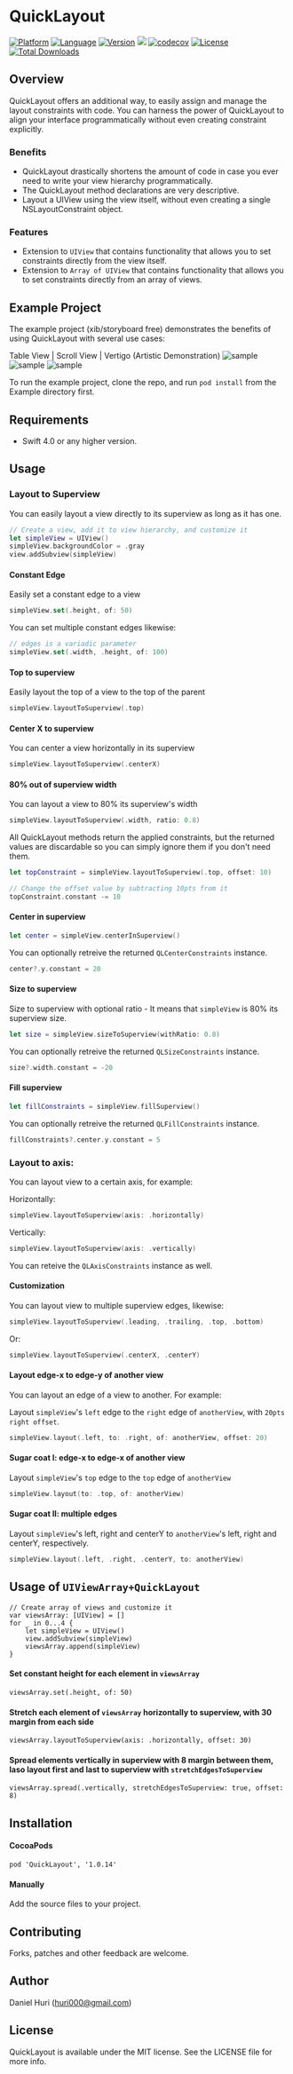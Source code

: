 # QuickLayout
[![Platform](http://img.shields.io/badge/platform-iOS-blue.svg?style=flat
)](https://developer.apple.com/iphone/index.action)
[![Language](http://img.shields.io/badge/language-Swift-brightgreen.svg?style=flat
)](https://developer.apple.com/swift)
[![Version](https://img.shields.io/cocoapods/v/QuickLayout.svg?style=flat-square)](http://cocoapods.org/pods/QuickLayout)
![](https://travis-ci.org/huri000/QuickLayout.svg?branch=master)
[![codecov](https://codecov.io/gh/huri000/QuickLayout/branch/master/graph/badge.svg)](https://codecov.io/gh/huri000/QuickLayout)
[![License](https://img.shields.io/cocoapods/l/QuickLayout.svg?style=flat-square)](http://cocoapods.org/pods/QuickLayout)
[![Total Downloads](https://img.shields.io/cocoapods/dt/QuickLayout.svg?style=social)](https://cocoapods.org/pods/QuickLayout)

## Overview

QuickLayout offers an additional way, to easily assign and manage the layout constraints with code.
You can harness the power of QuickLayout to align your interface programmatically without even creating constraint explicitly.

### Benefits
- QuickLayout  drastically shortens the amount of code in case you ever need to write your view hierarchy programmatically.  
- The QuickLayout method declarations are very descriptive.
- Layout a UIView using the view itself, without even creating a single NSLayoutConstraint object.

### Features
- Extension to `UIView` that contains functionality that allows you to set constraints directly from the view itself.
- Extension to `Array of UIView` that contains functionality that allows you to set constraints directly from an array of views.

## Example Project
The example project (xib/storyboard free) demonstrates the benefits of using QuickLayout with several use cases:

Table View | Scroll View | Vertigo (Artistic Demonstration)
![sample](Example/Screenshots/TableScreen_screenshot.png)
![sample](Example/Screenshots/ScrollScreen_screenshot.png)
![sample](Example/Screenshots/ScrollScreen_screenshot.png)


To run the example project, clone the repo, and run `pod install` from the Example directory first.

## Requirements
- Swift 4.0 or any higher version.

## Usage

### Layout to Superview

You can easily layout a view directly to its superview as long as it has one.

```Swift
// Create a view, add it to view hierarchy, and customize it
let simpleView = UIView()
simpleView.backgroundColor = .gray
view.addSubview(simpleView)
```

#### Constant Edge

Easily set a constant edge to a view

```Swift
simpleView.set(.height, of: 50)
```

You can set multiple constant edges likewise:

```Swift
// edges is a variadic parameter 
simpleView.set(.width, .height, of: 100)
```

#### Top to superview

Easily layout the top of a view to the top of the parent

```Swift
simpleView.layoutToSuperview(.top)
```

#### Center X to superview

You can center a view horizontally in its superview

```Swift    
simpleView.layoutToSuperview(.centerX)
```

#### 80% out of superview width

You can layout a view to 80% its superview's width

```Swift    
simpleView.layoutToSuperview(.width, ratio: 0.8)
```

All QuickLayout methods return the applied constraints, but the returned values are discardable so you can simply ignore them if you don't need them.

```Swift    
let topConstraint = simpleView.layoutToSuperview(.top, offset: 10)

// Change the offset value by subtracting 10pts from it
topConstraint.constant -= 10
```

#### Center in superview

```Swift    
let center = simpleView.centerInSuperview()
```

You can optionally retreive the returned `QLCenterConstraints` instance.

```Swift
center?.y.constant = 20
```

#### Size to superview

Size to superview with optional ratio - It means that `simpleView` is 80% its superview size. 
```Swift    
let size = simpleView.sizeToSuperview(withRatio: 0.8)
```

You can optionally retreive the returned `QLSizeConstraints`  instance.

```Swift    
size?.width.constant = -20
```

#### Fill superview

```Swift    
let fillConstraints = simpleView.fillSuperview()
```

You can optionally retreive the returned `QLFillConstraints`  instance.

```Swift
fillConstraints?.center.y.constant = 5
```

### Layout to axis:

You can layout view to a certain axis, for example:

Horizontally:

```Swift
simpleView.layoutToSuperview(axis: .horizontally)
```

Vertically:

```Swift
simpleView.layoutToSuperview(axis: .vertically)
```

You can reteive the `QLAxisConstraints` instance as well.

#### Customization

You can layout view to multiple superview edges, likewise:

```Swift
simpleView.layoutToSuperview(.leading, .trailing, .top, .bottom)
```

Or: 

```Swift
simpleView.layoutToSuperview(.centerX, .centerY)
```

#### Layout edge-x to edge-y of another view

You can layout an edge of a view to another. For example: 

Layout `simpleView`'s `left` edge to the `right` edge of  `anotherView`, with `20pts right offset`.

```Swift
simpleView.layout(.left, to: .right, of: anotherView, offset: 20)
```

#### Sugar coat I: edge-x to edge-x of another view

Layout `simpleView`'s `top` edge to the `top` edge of  `anotherView`

```Swift
simpleView.layout(to: .top, of: anotherView)
```

####  Sugar coat II: multiple edges

Layout `simpleView`'s left, right and centerY to `anotherView`'s left, right and centerY, respectively.

```Swift
simpleView.layout(.left, .right, .centerY, to: anotherView)
```

## Usage of `UIViewArray+QuickLayout`

    // Create array of views and customize it
    var viewsArray: [UIView] = []
    for _ in 0...4 {
        let simpleView = UIView()
        view.addSubview(simpleView)
        viewsArray.append(simpleView)
    }

#### Set constant height for each element in `viewsArray`

    viewsArray.set(.height, of: 50)

#### Stretch each element of `viewsArray` horizontally to superview, with 30 margin from each side

    viewsArray.layoutToSuperview(axis: .horizontally, offset: 30)

#### Spread elements vertically in superview with 8 margin between them, laso layout first and last to superview with `stretchEdgesToSuperview`

    viewsArray.spread(.vertically, stretchEdgesToSuperview: true, offset: 8)

## Installation
    
#### CocoaPods
```
pod 'QuickLayout', '1.0.14'
```

#### Manually
Add the source files to your project.

## Contributing
Forks, patches and other feedback are welcome.

## Author
Daniel Huri (huri000@gmail.com)

## License

QuickLayout is available under the MIT license. See the LICENSE file for more info.
